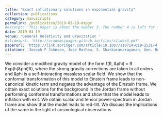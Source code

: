 ```yaml
---
title: "Exact inflationary solutions in exponential gravity"
collection: publications
category: manuscripts
permalink: /publication/2019-03-19-expgr
#excerpt: 'This paper is about the number 3. The number 4 is left for future work.'
date: 2019-03-19
venue: 'General Relativity and Gravitation '
#slidesurl: 'http://academicpages.github.io/files/slides3.pdf'
paperurl: 'https://link.springer.com/article/10.1007/s10714-019-2531-4'
citation: 'Joseph P Johnson, Jose Mathew, S. Shankaranarayanan, Gen. Rel. Grav. 51, 45. (2019)'
---
```


We consider a modified gravity model of the form f(R, &phi) = R Exp(h(&phi)R), where the strong gravity corrections are taken to all 
orders and &phi is a self-interacting massless scalar field. We show that the conformal transformation of this model to Einstein frame leads to 
non-canonical kinetic term and negates the advantage of the Einstein frame. We obtain exact solutions for the background 
in the Jordan frame without performing conformal transformations and show that the model leads to inflation with exit. 
We obtain scalar and tensor power-spectrum in Jordan frame and show that the model leads to red-tilt. We discuss the 
implications of the same in the light of cosmological observations.
